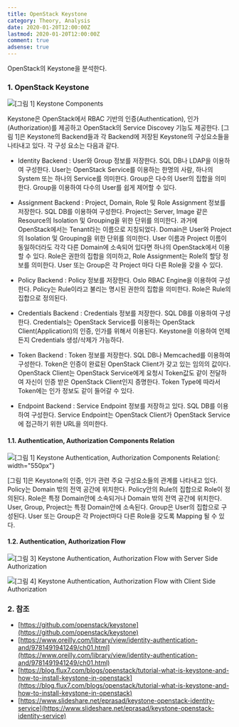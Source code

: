 ```yaml
---
title: OpenStack Keystone
category: Theory, Analysis
date: 2020-01-20T12:00:00Z
lastmod: 2020-01-20T12:00:00Z
comment: true
adsense: true
---
```


OpenStack의 Keystone을 분석한다.

### 1. OpenStack Keystone

![[그림 1] Keystone Components]({{site.baseurl}}/images/theory_analysis/OpenStack_Keystone/Keystone_Component.PNG)

Keystone은 OpenStack에서 RBAC 기반의 인증(Authentication), 인가(Authorization)를 제공하고 OpenStack의 Service Discovey 기능도 제공한다. [그림 1]은 Keystone의 Backend들과 각 Backend에 저장된 Keystone의 구성요소들을 나타내고 있다. 각 구성 요소는 다음과 같다.

* Identity Backend : User와 Group 정보를 저장한다. SQL DB나 LDAP을 이용하여 구성한다. User는 OpenStack Service를 이용하는 한명의 사람, 하나의 System 또는 하나의 Service를 의미한다. Group은 다수의 User의 집합을 의미한다. Group을 이용하여 다수의 User를 쉽게 제어할 수 있다.

* Assignment Backend : Project, Domain, Role 및 Role Assignment 정보를 저장한다. SQL DB를 이용하여 구성한다. Project는 Server, Image 같은 Resource의 Isolation 및 Grouping을 위한 단위를 의미한다. 과거에 OpenStack에서는 Tenant라는 이름으로 지칭되었다. Domain은 User와 Project의 Isolation 및 Grouping을 위한 단위를 의미한다. User 이름과 Project 이름이 동일하더라도 각각 다른 Domain에 소속되어 있다면 하나의 OpenStack에서 이용할 수 있다. Role은 권한의 집합을 의미하고, Role Assignment는 Role의 할당 정보를 의미한다. User 또는 Group은 각 Project 마다 다른 Role을 갖을 수 있다.

* Policy Backend : Policy 정보를 저장한다. Oslo RBAC Engine을 이용하여 구성한다. Policy는 Rule이라고 불리는 명시된 권한의 집합을 의미한다. Role은 Rule의 집합으로 정의된다.

* Credentials Backend : Credentials 정보를 저장한다. SQL DB를 이용하여 구성한다. Credentials는 OpenStack Service를 이용하는 OpenStack Client(Application)의 인증, 인가를 위해서 이용된다. Keystone을 이용하여 언제든지 Credentials 생성/삭제가 가능하다.

* Token Backend : Token 정보를 저장한다. SQL DB나 Memcached를 이용하여 구성한다. Token은 인증이 완료된 OpenStack Client가 갖고 있는 임의의 값이다. OpenStack Client는 OpenStack Service에게 요청시 Token값도 같이 전달하여 자신이 인증 받은 OpenStack Client인지 증명한다. Token Type에 따라서 Token에는 인가 정보도 같이 들어갈 수 있다.

* Endpoint Backend : Service Endpoint 정보를 저장하고 있다. SQL DB를 이용하여 구성한다. Service Endpoint는 OpenStack Client가 OpenStack Service에 접근하기 위한 URL을 의미한다.

#### 1.1. Authentication, Authorization Components Relation

![[그림 1] Keystone Authentication, Authorization Components Relation]({{site.baseurl}}/images/theory_analysis/OpenStack_Keystone/Keystone_Component_Relation.PNG){: width="550px"}

[그림 1]은 Keystone의 인증, 인가 관련 주요 구성요소들의 관계를 나타내고 있다. Policy는 Domain 밖의 전역 공간에 위치한다. Policy안의 Rule의 집합으로 Role이 정의된다. Role은 특정 Domain안에 소속되거나 Domain 밖의 전역 공간에 위치한다. User, Group, Project는 특정 Domain안에 소속된다. Group은 User의 집합으로 구성된다. User 또는 Group은 각 Project마다 다른 Role을 갖도록 Mapping 될 수 있다.

#### 1.2. Authentication, Authorization Flow

![[그림 3] Keystone Authentication, Authorization Flow with Server Side Authorization]({{site.baseurl}}/images/theory_analysis/OpenStack_Keystone/Keystone_Auth_Flow_Server_Side_Authorization.PNG)

![[그림 4] Keystone Authentication, Authorization Flow with Client Side Authorization]({{site.baseurl}}/images/theory_analysis/OpenStack_Keystone/Keystone_Auth_Flow_Client_Side_Authorization.PNG)

### 2. 참조

* [https://github.com/openstack/keystone](https://github.com/openstack/keystone)
* [https://www.oreilly.com/library/view/identity-authentication-and/9781491941249/ch01.html](https://www.oreilly.com/library/view/identity-authentication-and/9781491941249/ch01.html)
* [https://blog.flux7.com/blogs/openstack/tutorial-what-is-keystone-and-how-to-install-keystone-in-openstack](https://blog.flux7.com/blogs/openstack/tutorial-what-is-keystone-and-how-to-install-keystone-in-openstack)
* [https://www.slideshare.net/eprasad/keystone-openstack-identity-service](https://www.slideshare.net/eprasad/keystone-openstack-identity-service)

